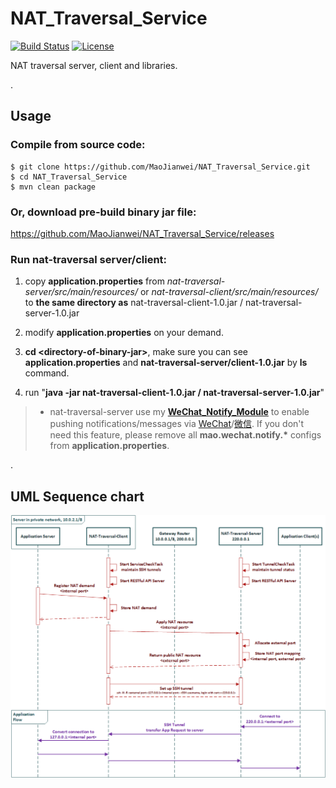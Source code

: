 # NAT_Traversal_Service
[![Build Status](https://travis-ci.org/MaoJianwei/NAT_Traversal_Service.svg?branch=master)](https://travis-ci.org/MaoJianwei/NAT_Traversal_Service)
[![License](https://img.shields.io/badge/License-Apache%202.0-blue.svg)](https://github.com/MaoJianwei/NAT_Traversal_Service/blob/master/LICENSE)

NAT traversal server, client and libraries.

.

## Usage

### Compile from source code:
```shell
$ git clone https://github.com/MaoJianwei/NAT_Traversal_Service.git
$ cd NAT_Traversal_Service
$ mvn clean package
```

### Or, download pre-build binary jar file:
https://github.com/MaoJianwei/NAT_Traversal_Service/releases


### Run nat-traversal server/client:
1. copy **application.properties** from *nat-traversal-server/src/main/resources/* or *nat-traversal-client/src/main/resources/* to **the same directory as** nat-traversal-client-1.0.jar / nat-traversal-server-1.0.jar

2. modify **application.properties** on your demand.

3. **cd \<directory-of-binary-jar\>**, make sure you can see **application.properties** and **nat-traversal-server/client-1.0.jar** by **ls** command.
  
4. run "**java -jar nat-traversal-client-1.0.jar / nat-traversal-server-1.0.jar**"

>* nat-traversal-server use my **[WeChat_Notify_Module](https://github.com/MaoJianwei/WeChat_Notify_Module)** to enable pushing notifications/messages via [WeChat](https://www.wechat.com/en/)/[微信](https://weixin.qq.com/). If you don't need this feature, please remove all **mao.wechat.notify.\*** configs from **application.properties**.

.

## UML Sequence chart
![UML_Sequence_Chart_v1.0](https://raw.githubusercontent.com/MaoJianwei/NAT_Traversal_Service/master/docs/UML_Sequence_Chart_v1.0.png)

